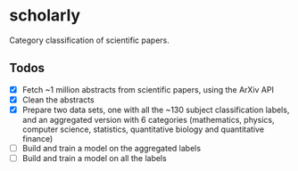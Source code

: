 # scholarly
Category classification of scientific papers.

## Todos

- [x] Fetch ~1 million abstracts from scientific papers, using the ArXiv API
- [x] Clean the abstracts
- [x] Prepare two data sets, one with all the ~130 subject classification labels, and an aggregated version with 6 categories (mathematics, physics, computer science, statistics, quantitative biology and quantitative finance)
- [ ] Build and train a model on the aggregated labels
- [ ] Build and train a model on all the labels
